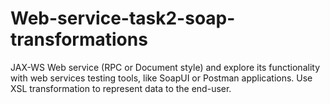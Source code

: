 # Web-service-task2-soap-transformations
 JAX-WS Web service (RPC or Document style) and explore its functionality with web services testing
tools, like SoapUI or Postman applications. Use XSL transformation to represent data to the end-user.
